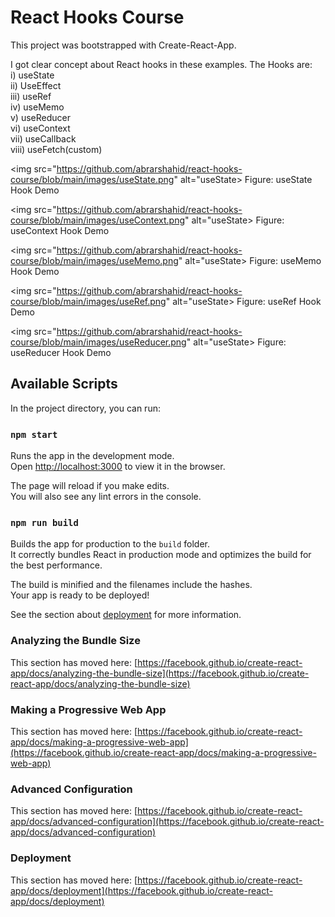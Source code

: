 # React Hooks Course
This project was bootstrapped with Create-React-App.

I got clear concept about React hooks in these examples.
The Hooks are:<br>
i) useState<br>
ii) UseEffect<br>
iii) useRef<br>
iv) useMemo<br>
v) useReducer<br>
vi) useContext<br>
vii) useCallback<br>
viii) useFetch(custom)<br>

<img src="https://github.com/abrarshahid/react-hooks-course/blob/main/images/useState.png" alt="useState> Figure: useState Hook Demo

<img src="https://github.com/abrarshahid/react-hooks-course/blob/main/images/useContext.png" alt="useState> Figure: useContext Hook Demo

<img src="https://github.com/abrarshahid/react-hooks-course/blob/main/images/useMemo.png" alt="useState> Figure: useMemo Hook Demo

<img src="https://github.com/abrarshahid/react-hooks-course/blob/main/images/useRef.png" alt="useState> Figure: useRef Hook Demo

<img src="https://github.com/abrarshahid/react-hooks-course/blob/main/images/useReducer.png" alt="useState> Figure: useReducer Hook Demo

## Available Scripts

In the project directory, you can run:

### `npm start`

Runs the app in the development mode.\
Open [http://localhost:3000](http://localhost:3000) to view it in the browser.

The page will reload if you make edits.\
You will also see any lint errors in the console.

### `npm run build`

Builds the app for production to the `build` folder.\
It correctly bundles React in production mode and optimizes the build for the best performance.

The build is minified and the filenames include the hashes.\
Your app is ready to be deployed!

See the section about [deployment](https://facebook.github.io/create-react-app/docs/deployment) for more information.

### Analyzing the Bundle Size

This section has moved here: [https://facebook.github.io/create-react-app/docs/analyzing-the-bundle-size](https://facebook.github.io/create-react-app/docs/analyzing-the-bundle-size)

### Making a Progressive Web App

This section has moved here: [https://facebook.github.io/create-react-app/docs/making-a-progressive-web-app](https://facebook.github.io/create-react-app/docs/making-a-progressive-web-app)

### Advanced Configuration

This section has moved here: [https://facebook.github.io/create-react-app/docs/advanced-configuration](https://facebook.github.io/create-react-app/docs/advanced-configuration)

### Deployment

This section has moved here: [https://facebook.github.io/create-react-app/docs/deployment](https://facebook.github.io/create-react-app/docs/deployment)

